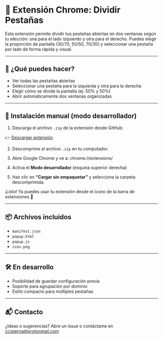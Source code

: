 # 🧩 Extensión Chrome: Dividir Pestañas

Esta extensión permite dividir tus pestañas abiertas en dos ventanas según tu elección: una para el lado izquierdo y otra para el derecho. Puedes elegir la proporción de pantalla (30/70, 50/50, 70/30) y seleccionar una pestaña por lado de forma rápida y visual.

---

## 🚀 ¿Qué puedes hacer?

- Ver todas las pestañas abiertas
- Seleccionar una pestaña para la izquierda y otra para la derecha
- Elegir cómo se divide la pantalla (ej: 50% y 50%)
- Abrir automáticamente dos ventanas organizadas

---

## 🔧 Instalación manual (modo desarrollador)

1. Descarga el archivo `.zip` de la extensión desde GitHub:

👉 [Descargar extensión](https://github.com/klaudini/splitScreen/blob/main/splitScreen.zip)

2. Descomprime el archivo `.zip` en tu computador.

3. Abre Google Chrome y ve a: chrome://extensions/

4. Activa el **Modo desarrollador** (esquina superior derecha)

5. Haz clic en **“Cargar sin empaquetar”** y selecciona la carpeta descomprimida.

¡Listo! Ya puedes usar tu extensión desde el ícono de la barra de extensiones 🧩

---

## 📦 Archivos incluidos

- `manifest.json`
- `popup.html`
- `popup.js`
- `icon.png`

---

## 🛠️ En desarrollo

- Posibilidad de guardar configuración previa
- Soporte para agrupación por dominio
- Estilo compacto para múltiples pestañas

---

## 📬 Contacto

¿Ideas o sugerencias? Abre un issue o contáctame en [ccisterna@protonmail.com](mailto:ccisterna@protonmail.com)
